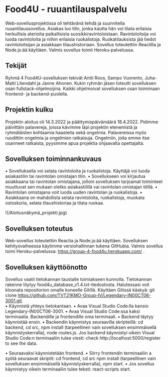 # Food4U - ruuantilauspalvelu
Web-sovellusprojektissa oli tehtävänä tehdä ja suunnitella ruuantilaussovellus. Asiakas luo tilin, jonka kautta hän voi tilata erilaisia herkullisia aterioita paikallisista suosikkiravintoloistaan. Ravintoloitsija voi luoda ravintoloita ja niihin erilaisia ruokalistoja. Ruokatilauksista jää tiedot ravintoloitsijan ja asiakkaan tilaushistoriaan. Sovellus toteutettiin Reactilla ja Node.js:ää käyttäen. Valmis sovellus toimii Heroku-palvelussa. 

## Tekijät
Ryhmä 4 Food4U-sovelluksen tekivät Antti Roos, Sampo Vuorento, Juha-Matti Litendahl ja Janne Ahonen. Kukin ryhmän jäsen toteutti sovelluksen osan fullstack-ohjelmoijina. Kaikki ohjelmoivat sovelluksen osan toimimaan frontend- ja backend-puolella. 

## Projektin kulku
Projektin aloitus oli 14.3.2022 ja päättymispäivämäärä 18.4.2022. Pidimme päivittäin palavereja, joissa kävimme läpi projektin etenemistä ja ryhmäläisten kohtaamia haasteita sekä ongelmia. Palavereissa myös ruodittiin ongelmia ja ongelmien ratkaisuja. Ongelmiin, joita emme itse osanneet ratkaista, pyysimme apua projektia ohjaavalta opettajalta.

## Sovelluksen toiminnankuvaus
•	Sovelluksella voi selata ravintoloita ja ruokalistoja. Käyttäjä voi luoda asiakastilin tai ravintolan omistajan tilin.
•	Sovellukseen voi kirjautua asiakkaana tai ravintolan omistajana, jolloin sovelluksen tarjoamat toiminteet muuttuvat sen mukaan oletko asiakastilillä vai ravintolan omistajan tilillä.
•	Ravintolan omistajana voit luoda uuden ravintolan ja ruokalistoja. 
•	Asiakkaana on mahdollista selata ravintoloita, ruokalistoja, muokata ostoskoria, selata tilaushistoriaa ja tilata ruokaa.

!(/Aloitusnäkymä_projekti.jpg)

## Sovelluksen toteutus 
Web-sovellus toteutettiin Reactia ja Node.js:ää käyttäen. Sovelluksen kehitysvaiheessa käytimme versiohallinnan tukena GitHubia. Valmis sovellus toimi Heroku-palvelussa: https://group-4-food4u.herokuapp.com/ .

## Sovelluksen käyttöönotto
Sovellus vaatii tietokannan taustalle toimiakseen kunnolla. Tietokannan rakenne löytyy food4u_database_v1.4.txt-tiedostosta.
Halutessasi voit kloonata repositorion omalle koneelle Gitillä.  Käyttäen Gitissä käskyä: git clone https://github.com/TVT21KMO-Group-IV/Legendary-IN00CT06-3001.git.  
•	Käynnistä yhteys tietokantaan.
•	Avaa Visual Studio Code:lla kansio Legendary-IN00CT06-3001.
•	Avaa Visual Studio Code:ssa kaksi terminaalia. Backendille ja frontendille oma terminaali.
•	Backend täytyy käynnistää ensin.
•	Backendin käynnistys seuraavilla skripteillä: cd backend, cd src, npm install (tarpeellinen vain sovelluksen ensimmäisellä käynnistyskerralla), node routes.js.
Jos backend käynnistyi oikein Visual Studio Code:n terminaaliin tulee viesti: check http://localhost:5000/register to see the data. 

•	Seuraavaksi käynnistetään frontend.
•	Siirry frontendin terminaaliin a syötä seuraavat skriptit: cd frontend, cd src npm install (tarpeellinen vain sovelluksen ensimmäisellä käynnistyskerralla), npm start.
•	Jos sovellus käynnistyy oikein terminaaliin tulee teksti: react-scripts start.

 

